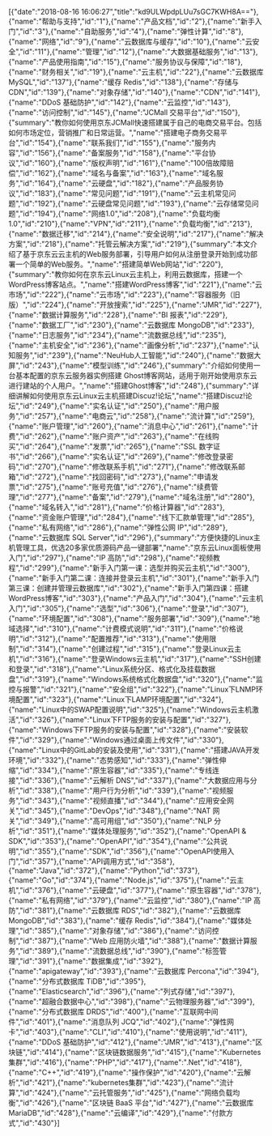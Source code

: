 [{"date":"2018-08-16 16:06:27","title":"kd9ULWpdpLUu7sGC7KWH8A=="},{"name":"帮助与支持","id":"1"},{"name":"产品文档","id":"2"},{"name":"新手入门","id":"3"},{"name":"自助服务","id":"4"},{"name":"弹性计算","id":"8"},{"name":"网络","id":"9"},{"name":"云数据库与缓存","id":"10"},{"name":"云安全","id":"11"},{"name":"管理","id":"12"},{"name":"大数据基础服务","id":"13"},{"name":"产品使用指南","id":"15"},{"name":"服务协议与保障","id":"18"},{"name":"财务相关","id":"19"},{"name":"云主机","id":"22"},{"name":"云数据库 MySQL","id":"137"},{"name":"缓存 Redis","id":"138"},{"name":"存储与CDN","id":"139"},{"name":"对象存储","id":"140"},{"name":"CDN","id":"141"},{"name":"DDoS 基础防护","id":"142"},{"name":"云监控","id":"143"},{"name":"访问控制","id":"145"},{"name":"JCMall 交易平台","id":"150"},{"summary":"教你如何使用京东JCMall快速搭建属于自己的电商交易平台。包括如何市场定位，营销推广和日常运营。","name":"搭建电子商务交易平台","id":"154"},{"name":"联系我们","id":"155"},{"name":"服务内容","id":"156"},{"name":"备案服务","id":"158"},{"name":"平台协议","id":"160"},{"name":"版权声明","id":"161"},{"name":"100倍故障赔偿","id":"162"},{"name":"域名与备案","id":"163"},{"name":"域名服务","id":"164"},{"name":"云硬盘","id":"182"},{"name":"产品服务协议","id":"183"},{"name":"常见问题","id":"191"},{"name":"云主机常见问题","id":"192"},{"name":"云硬盘常见问题","id":"193"},{"name":"云存储常见问题","id":"194"},{"name":"网络1.0","id":"208"},{"name":"负载均衡1.0","id":"210"},{"name":"VPN","id":"211"},{"name":"负载均衡","id":"213"},{"name":"数据迁移","id":"214"},{"name":"安全说明","id":"217"},{"name":"解决方案","id":"218"},{"name":"托管云解决方案","id":"219"},{"summary":"本文介绍了基于京东云云主机的Web服务部署，引导用户如何从注册登录开始到成功部署一个简单的Web服务。","name":"搭建简单Web网站","id":"220"},{"summary":"教你如何在京东云Linux云主机上，利用云数据库，搭建一个WordPress博客站点。","name":"搭建WordPress博客","id":"221"},{"name":"云市场","id":"222"},{"name":"云市场","id":"223"},{"name":"容器服务（旧版）","id":"224"},{"name":"开放搜索","id":"225"},{"name":"JMR","id":"227"},{"name":"数据计算服务","id":"228"},{"name":"BI 报表","id":"229"},{"name":"数据工厂","id":"230"},{"name":"云数据库 MongoDB","id":"233"},{"name":"日志服务","id":"234"},{"name":"流数据总线","id":"235"},{"name":"主机安全","id":"236"},{"name":"画像分析","id":"237"},{"name":"认知服务","id":"239"},{"name":"NeuHub人工智能","id":"240"},{"name":"数据大屏","id":"243"},{"name":"模型训练","id":"246"},{"summary":"介绍如何使用一台基本配置的京东云服务器实例搭建 Ghost博客网站，适用于刚开始使用京东云进行建站的个人用户。","name":"搭建Ghost博客","id":"248"},{"summary":"详细讲解如何使用京东云Linux云主机搭建Discuz!论坛","name":"搭建Discuz!论坛","id":"249"},{"name":"实名认证","id":"250"},{"name":"用户服务","id":"257"},{"name":"电商云","id":"258"},{"name":"流计算","id":"259"},{"name":"账户管理","id":"260"},{"name":"消息中心","id":"261"},{"name":"计费","id":"262"},{"name":"账户资产","id":"263"},{"name":"在线购买","id":"264"},{"name":"发票","id":"265"},{"name":"SSL 数字证书","id":"266"},{"name":"实名认证","id":"269"},{"name":"修改登录密码","id":"270"},{"name":"修改联系手机","id":"271"},{"name":"修改联系邮箱","id":"272"},{"name":"找回密码","id":"273"},{"name":"申请发票","id":"275"},{"name":"账号充值","id":"276"},{"name":"续费管理","id":"277"},{"name":"备案","id":"279"},{"name":"域名注册","id":"280"},{"name":"域名转入","id":"281"},{"name":"价格计算器","id":"283"},{"name":"资金账户管理","id":"284"},{"name":"线下汇款单管理","id":"285"},{"name":"私有网络","id":"286"},{"name":"弹性公网 IP","id":"289"},{"name":"云数据库 SQL Server","id":"296"},{"summary":"方便快捷的Linux主机管理工具，优选20多家优质源码产品一键部署","name":"京东云Linux面板使用入门","id":"297"},{"name":"IP 高防","id":"298"},{"name":"视频教程","id":"299"},{"name":"新手入门第一课：选型并购买云主机","id":"300"},{"name":"新手入门第二课：连接并登录云主机","id":"301"},{"name":"新手入门第三课：创建并管理云数据库","id":"302"},{"name":"新手入门第四课：搭建WordPress博客","id":"303"},{"name":"产品入门","id":"304"},{"name":"云主机入门","id":"305"},{"name":"选型","id":"306"},{"name":"登录","id":"307"},{"name":"环境配置","id":"308"},{"name":"服务部署","id":"309"},{"name":"地域选择","id":"310"},{"name":"计费模式说明","id":"311"},{"name":"价格说明","id":"312"},{"name":"配置推荐","id":"313"},{"name":"使用限制","id":"314"},{"name":"创建过程","id":"315"},{"name":"登录Linux云主机","id":"316"},{"name":"登录Windows云主机","id":"317"},{"name":"SSH创建和登录","id":"318"},{"name":"Linux系统分区、格式化及挂载数据盘","id":"319"},{"name":"Windows系统格式化数据盘","id":"320"},{"name":"监控与报警","id":"321"},{"name":"安全组","id":"322"},{"name":"Linux下LNMP环境配置","id":"323"},{"name":"Linux下LAMP环境配置","id":"324"},{"name":"Linux中的SWAP配置说明","id":"325"},{"name":"Windows云主机激活","id":"326"},{"name":"Linux下FTP服务的安装与配置","id":"327"},{"name":"Windows下FTP服务的安装与配置","id":"328"},{"name":"安装软件","id":"329"},{"name":"Windows通过桌面上传文件","id":"330"},{"name":"Linux中的GitLab的安装及使用","id":"331"},{"name":"搭建JAVA开发环境","id":"332"},{"name":"态势感知","id":"333"},{"name":"弹性伸缩","id":"334"},{"name":"原生容器","id":"335"},{"name":"专线连接","id":"336"},{"name":"云解析 DNS","id":"337"},{"name":"大数据应用与分析","id":"338"},{"name":"用户行为分析","id":"339"},{"name":"视频服务","id":"343"},{"name":"视频直播","id":"344"},{"name":"应用安全网关","id":"345"},{"name":"DevOps","id":"348"},{"name":"NAT 网关","id":"349"},{"name":"高可用组","id":"350"},{"name":"NLP 分析","id":"351"},{"name":"媒体处理服务","id":"352"},{"name":"OpenAPI & SDK","id":"353"},{"name":"OpenAPI","id":"354"},{"name":"公共说明","id":"355"},{"name":"SDK","id":"356"},{"name":"OpenAPI使用入门","id":"357"},{"name":"API调用方式","id":"358"},{"name":"Java","id":"372"},{"name":"Python","id":"373"},{"name":"Go","id":"374"},{"name":"Node.js","id":"375"},{"name":"云主机","id":"376"},{"name":"云硬盘","id":"377"},{"name":"原生容器","id":"378"},{"name":"私有网络","id":"379"},{"name":"云监控","id":"380"},{"name":"IP 高防","id":"381"},{"name":"云数据库 RDS","id":"382"},{"name":"云数据库 MongoDB","id":"383"},{"name":"缓存 Redis","id":"384"},{"name":"媒体处理","id":"385"},{"name":"对象存储","id":"386"},{"name":"访问控制","id":"387"},{"name":"Web 应用防火墙","id":"388"},{"name":"数据计算服务","id":"389"},{"name":"流数据总线","id":"390"},{"name":"标签管理","id":"391"},{"name":"数据集成","id":"392"},{"name":"apigateway","id":"393"},{"name":"云数据库 Percona","id":"394"},{"name":"分布式数据库 TiDB","id":"395"},{"name":"Elasticsearch","id":"396"},{"name":"列式存储","id":"397"},{"name":"超融合数据中心","id":"398"},{"name":"云物理服务器","id":"399"},{"name":"分布式数据库 DRDS","id":"400"},{"name":"互联网中间件","id":"401"},{"name":"消息队列 JCQ","id":"402"},{"name":"弹性网卡","id":"403"},{"name":"CLI","id":"410"},{"name":"使用说明","id":"411"},{"name":"DDoS 基础防护","id":"412"},{"name":"JMR","id":"413"},{"name":"区块链","id":"414"},{"name":"区块链数据服务","id":"415"},{"name":"Kubernetes 集群","id":"416"},{"name":"PHP","id":"417"},{"name":".Net","id":"418"},{"name":"C++","id":"419"},{"name":"操作保护","id":"420"},{"name":"云解析","id":"421"},{"name":"kubernetes集群","id":"423"},{"name":"流计算","id":"424"},{"name":"云托管服务","id":"425"},{"name":"网络负载均衡","id":"426"},{"name":"区块链 BaaS 平台","id":"427"},{"name":"云数据库 MariaDB","id":"428"},{"name":"云编译","id":"429"},{"name":"付款方式","id":"430"}]